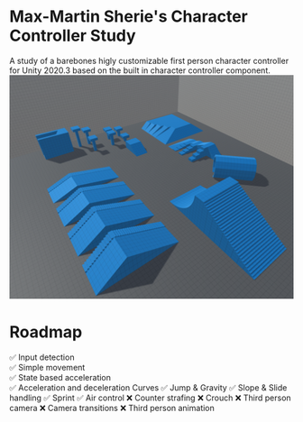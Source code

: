 # Max-Martin Sherie's Character Controller Study

A study of a barebones higly customizable first person character controller for Unity 2020.3 based on the built in character controller component.
![alt text](https://github.com/Max-Martin-Sherie/CharacterControllerStudy/blob/main/Images/Gym.png?raw=true)

# Roadmap

✅ Input detection  
✅ Simple movement  
✅ State based acceleration  
✅ Acceleration and deceleration Curves
✅ Jump & Gravity
✅ Slope & Slide handling
✅ Sprint
✅ Air control
❌ Counter strafing
❌ Crouch
❌ Third person camera
❌ Camera transitions
❌ Third person animation
